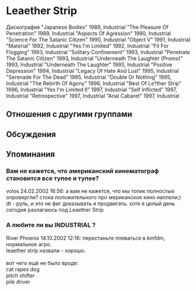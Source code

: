 # Leaether Strip

Дискография
"Japanese Bodies" 1989, Industrial
"The Pleasure Of Penetration" 1989, Industrial
"Aspects Of Agression" 1990, Industrial
"Science For The Satanic Citizen" 1990, Industrial
"Object V" 1991, Industrial
"Material" 1992, Industrial
"Yes I'm Limited" 1992, Industrial
"Fit For Flogging" 1993, Industrial
"Solitary Confinement" 1993, Industrial
"Penetrate The Satanic Citizen" 1993, Industrial
"Underneath The Laughter (Promo)" 1993, Industrial
"Underneath The Laughter" 1993, Industrial
"Positive Depression" 1994, Industrial
"Legacy Of Hate And Lust" 1995, Industrial
"Serenade For The Dead" 1995, Industrial
"Double Or Nothing" 1995, Industrial
"The Rebirth Of Agony" 1996, Industrial
"Best Of Le?ther Strip" 1996, Industrial
"Yes I'm Limited II" 1997, Industrial
"Self Inflicted" 1997, Industrial
"Retrospective" 1997, Industrial
"Anal Cabaret" 1997, Industrial

## Отношения с другими группами


## Обсуждения


## Упоминания

### Вам не кажется, что американский кинематограф становится все тупее и тупее?

volos 24.02.2002 16:56:
а вам не кажется, что мы топик полностью опровергли? стока положительного про мериканское кино наплели;)<BR>dt - руль, и это не фиг доказывать и продвигать. хотя я целый день сегодня разлагаюсь под Leaether Strip

### А любите ли вы INDUSTRIAL ?

River Phoenix 14.10.2002 12:16:
перестаньте плеваться в kmfdm, нормальное агро. <BR>leaether strip назвали - хорошо. <BR><BR>вот чего ещё не было вроде:<BR>cat rapes dog<BR>pitch shifter<BR>pile driver

